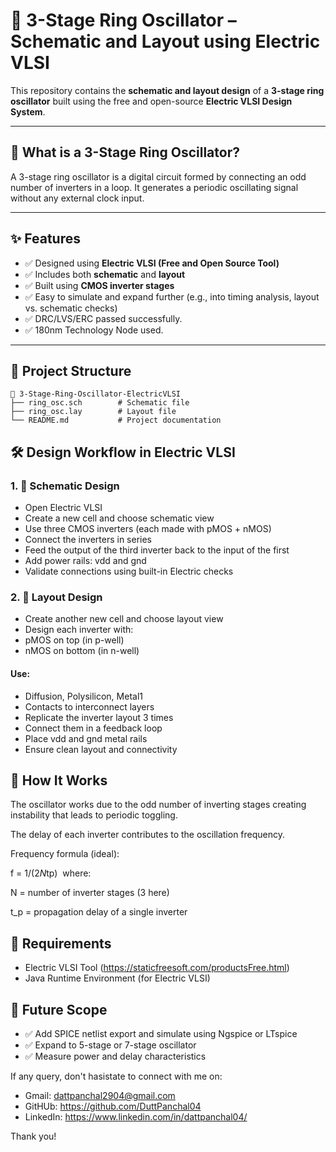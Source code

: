 # 🔁 3-Stage Ring Oscillator – Schematic and Layout using Electric VLSI

This repository contains the **schematic and layout design** of a **3-stage ring oscillator** built using the free and open-source **Electric VLSI Design System**.

---

## 📌 What is a 3-Stage Ring Oscillator?

A 3-stage ring oscillator is a digital circuit formed by connecting an odd number of inverters in a loop. It generates a periodic oscillating signal without any external clock input.

---

## ✨ Features

- ✅ Designed using **Electric VLSI (Free and Open Source Tool)**
- ✅ Includes both **schematic** and **layout**
- ✅ Built using **CMOS inverter stages**
- ✅ Easy to simulate and expand further (e.g., into timing analysis, layout vs. schematic checks)
- ✅ DRC/LVS/ERC passed successfully. 
- ✅ 180nm Technology Node used.

---

## 🧠 Project Structure

```plaintext
📁 3-Stage-Ring-Oscillator-ElectricVLSI
├── ring_osc.sch        # Schematic file
├── ring_osc.lay        # Layout file
└── README.md           # Project documentation
```
## 🛠️ Design Workflow in Electric VLSI
### 1. 🧩 Schematic Design
- Open Electric VLSI
- Create a new cell and choose schematic view
- Use three CMOS inverters (each made with pMOS + nMOS)
- Connect the inverters in series
- Feed the output of the third inverter back to the input of the first
- Add power rails: vdd and gnd
- Validate connections using built-in Electric checks

### 2. 🧱 Layout Design
- Create another new cell and choose layout view
- Design each inverter with:
- pMOS on top (in p-well)
- nMOS on bottom (in n-well)

#### Use:

- Diffusion, Polysilicon, Metal1
- Contacts to interconnect layers
- Replicate the inverter layout 3 times
- Connect them in a feedback loop
- Place vdd and gnd metal rails
- Ensure clean layout and connectivity

## 🔄 How It Works
The oscillator works due to the odd number of inverting stages creating instability that leads to periodic toggling.

The delay of each inverter contributes to the oscillation frequency.

Frequency formula (ideal):

f = 1/(2*N*tp)
​
where:

N = number of inverter stages (3 here)

t_p = propagation delay of a single inverter

## 📌 Requirements
- Electric VLSI Tool (https://staticfreesoft.com/productsFree.html)
- Java Runtime Environment (for Electric VLSI)

## 🚀 Future Scope
- ✅ Add SPICE netlist export and simulate using Ngspice or LTspice
- ✅ Expand to 5-stage or 7-stage oscillator
- ✅ Measure power and delay characteristics

If any query, don't hasistate to connect with me on:

- Gmail: dattpanchal2904@gmail.com
- GitHUb: https://github.com/DuttPanchal04
- LinkedIn: https://www.linkedin.com/in/dattpanchal04/

Thank you!